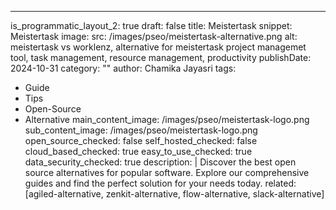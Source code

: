 ---
is_programmatic_layout_2: true
draft: false
title: Meistertask
snippet: Meistertask
image:
  src: /images/pseo/meistertask-alternative.png
  alt: meistertask vs worklenz, alternative for meistertask project managemet tool, task management, resource management, productivity
publishDate: 2024-10-31
category: ""
author: Chamika Jayasri
tags:
  - Guide
  - Tips
  - Open-Source
  - Alternative
main_content_image: /images/pseo/meistertask-logo.png
sub_content_image: /images/pseo/meistertask-logo.png
open_source_checked: false
self_hosted_checked: false
cloud_based_checked: true
easy_to_use_checked: true
data_security_checked: true
description: |
   Discover the best open source alternatives for popular software. Explore our comprehensive guides and find the perfect solution for your needs today.
related: [agiled-alternative, zenkit-alternative, flow-alternative, slack-alternative]
